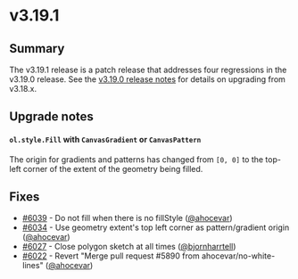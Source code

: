 # v3.19.1

## Summary

The v3.19.1 release is a patch release that addresses four regressions in the
v3.19.0 release. See the
[v3.19.0 release notes](https://github.com/openlayers/ol3/releases/tag/v3.19.0)
for details on upgrading from v3.18.x.

## Upgrade notes

#### `ol.style.Fill` with `CanvasGradient` or `CanvasPattern`

The origin for gradients and patterns has changed from `[0, 0]` to the top-left
corner of the extent of the geometry being filled.

## Fixes

 * [#6039](https://github.com/openlayers/ol3/pull/6039) - Do not fill when there is no fillStyle ([@ahocevar](https://github.com/ahocevar))
 * [#6034](https://github.com/openlayers/ol3/pull/6034) - Use geometry extent's top left corner as pattern/gradient origin ([@ahocevar](https://github.com/ahocevar))
 * [#6027](https://github.com/openlayers/ol3/pull/6027) - Close polygon sketch at all times ([@bjornharrtell](https://github.com/bjornharrtell))
 * [#6022](https://github.com/openlayers/ol3/pull/6022) - Revert "Merge pull request #5890 from ahocevar/no-white-lines" ([@ahocevar](https://github.com/ahocevar))

